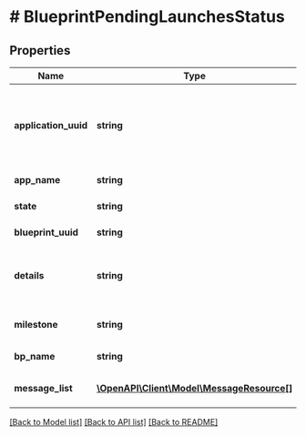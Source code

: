 # # BlueprintPendingLaunchesStatus

## Properties

Name | Type | Description | Notes
------------ | ------------- | ------------- | -------------
**application_uuid** | **string** | application uuid present after the status moves to success | [optional]
**app_name** | **string** | name of the application | [optional]
**state** | **string** | Status of the launch | [optional]
**blueprint_uuid** | **string** | blueprint uuid | [optional]
**details** | **string** | additional details about the status of launch | [optional]
**milestone** | **string** | gives more granularity in status | [optional]
**bp_name** | **string** | name of the blueprint | [optional]
**message_list** | [**\OpenAPI\Client\Model\MessageResource[]**](MessageResource.md) | Message list for app blueprint | [optional]

[[Back to Model list]](../../README.md#models) [[Back to API list]](../../README.md#endpoints) [[Back to README]](../../README.md)

